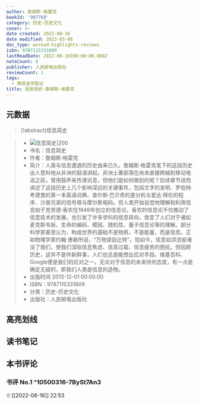 ```yaml
---
author: 詹姆斯·格雷克
bookId: '907768'
category: 历史-历史文化
cover: >-
date created: 2022-08-16
date modified: 2023-03-08
doc_type: weread-highlights-reviews
isbn: 9787115331809
lastReadDate: 2022-08-16T00:00:00.000Z
noteCount: 0
publisher: 人民邮电出版社
reviewCount: 1
tags:
  - 微信读书笔记
title: 信息简史-詹姆斯·格雷克
---
```


## 元数据

>[!abstract]信息简史

> - ![信息简史|200](https://wfqqreader-1252317822.image.myqcloud.com/cover/768/907768/t7_907768.jpg)
> - 书名：信息简史
> - 作者：詹姆斯·格雷克
> - 简介：人类与信息遭遇的历史由来已久。詹姆斯·格雷克笔下的这段历史出人意料地从非洲的鼓语讲起。非洲土著部落在尚未直接跨越到移动电话之前，曾用鼓声来传递讯息，但他们是如何做到的呢？后续章节进而讲述了这段历史上几个影响深远的关键事件，包括文字的发明、罗伯特·考德里的第一本英语词典、查尔斯·巴贝奇的差分机与爱达·拜伦的程序、沙普兄弟的信号塔与摩尔斯电码。但人类开始自觉地理解和利用信息始于克劳德·香农在1948年创立的信息论。香农的信息论不仅推动了信息技术的发展，也引发了许多学科的信息转向，改变了人们对于诸如麦克斯韦妖、生命的编码、模因、随机性、量子信息论等的理解。部分科学家甚至认为，构成世界的基础不是物质，不是能量，而是信息。正如物理学家约翰·惠勒所说，“万物源自比特”。现如今，信息如洪流般淹没了我们，使我们深陷信息焦虑、信息过载、信息疲劳的困扰。但回顾历史，这并不是件新鲜事，人们也总是能想出应对手段。维基百科、Google便是我们的应对之一。无论对于信息的未来持何态度，有一点是确定无疑的，即我们人类是信息的造物。
> - 出版时间 2013-12-01 00:00:00
> - ISBN：9787115331809
> - 分类：历史-历史文化
> - 出版社：人民邮电出版社

## 高亮划线

## 读书笔记

## 本书评论

### 书评 No.1 ^10500316-7BySt7An3

⏱ [[2022-08-16]] 22:53

